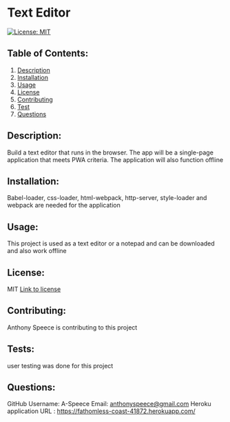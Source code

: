 # Text Editor

[![License: MIT](https://img.shields.io/badge/License-MIT-yellow.svg)](https://opensource.org/licenses/MIT)

## Table of Contents:

1. [Description](#description)
2. [Installation](#installation)
3. [Usage](#usage)
4. [License](#license)
5. [Contributing](#contributing)
6. [Test](#tests)
7. [Questions](#questions)

## Description:

Build a text editor that runs in the browser. The app will be a single-page application that meets PWA criteria. The application will also function offline

## Installation:

Babel-loader, css-loader, html-webpack, http-server, style-loader and webpack are needed for the application

## Usage:

This project is used as a text editor or a notepad and can be downloaded and also work offline

## License:

MIT
[Link to license](https://opensource.org/licenses/MIT)

## Contributing:

Anthony Speece is contributing to this project

## Tests:

user testing was done for this project

## Questions:

GitHub Username: A-Speece
Email: anthonyspeece@gmail.com
Heroku application URL : https://fathomless-coast-41872.herokuapp.com/
